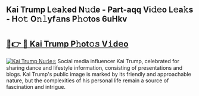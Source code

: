 ## Kai Trump L𝚎a𝚔ed N𝚞𝚍e - Part-aqq Vi𝚍𝚎o L𝚎a𝚔s - H𝚘𝚝 O𝚗𝚕yf𝚊ns P𝚑𝚘tos 6uHkv

# <h2><a href="http://kf3vdq.oniu.top/?m=Kai+Trump">🔗👉 🔴 Kai Trump P𝚑ot𝚘𝚜 V𝚒d𝚎o</a></h2>

[![Kai Trump Nu𝚍e𝚜](https://i.imgur.com/0qMVB7G.gif)](http://kf3vdq.oniu.top/?m=Kai+Trump)
Social media influencer Kai Trump, celebrated for sharing dance and lifestyle information, consisting of presentations and blogs. Kai Trump's public image is marked by its friendly and approachable nature, but the complexities of his personal life remain a source of fascination and intrigue.  
